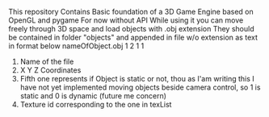 This repository Contains Basic foundation of a 3D Game Engine based on OpenGL and pygame
For now without API
While using it you can move freely through 3D space and load objects with .obj extension
They should be contained in folder "objects" and appended in file w/o extension as text in format below
nameOfObject.obj 1 2 1 1

1. Name of the file
2. X Y Z Coordinates
3. Fifth one represents if Object is static or not, thou as I'am writing this I have not yet implemented moving objects beside camera control, so 1 is static and 0 is dynamic (future me concern)
4. Texture id corresponding to the one in texList
